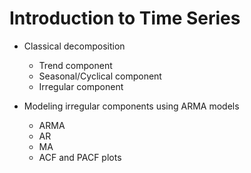 # Introduction to Time Series

- Classical decomposition
  - Trend component
  - Seasonal/Cyclical component
  - Irregular component
  
- Modeling irregular components using ARMA models
  - ARMA
  - AR
  - MA
  - ACF and PACF plots
